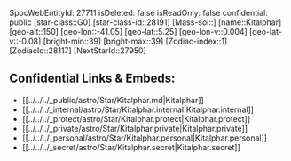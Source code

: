 ﻿---
location: [5.25,41.05,150]
type: Star
tags:
- astro/Star

---
SpocWebEntityId: 27711
isDeleted: false
isReadOnly: false
confidential: public
[star-class::G0]
[star-class-id::28191]
[Mass-sol::]
[name::Kitalphar]
[geo-alt::150]
[geo-lon::-41.05]
[geo-lat::5.25]
[geo-lon-v::0.004]
[geo-lat-v::-0.08]
[bright-min::39]
[bright-max::39]
[Zodiac-index::1]
[ZodiacId::28117]
[NextStarId::27950]



## Confidential Links & Embeds: 
- [[../../../_public/astro/Star/Kitalphar.md|Kitalphar]] 
- [[../../../_internal/astro/Star/Kitalphar.internal|Kitalphar.internal]] 
- [[../../../_protect/astro/Star/Kitalphar.protect|Kitalphar.protect]] 
- [[../../../_private/astro/Star/Kitalphar.private|Kitalphar.private]] 
- [[../../../_personal/astro/Star/Kitalphar.personal|Kitalphar.personal]] 
- [[../../../_secret/astro/Star/Kitalphar.secret|Kitalphar.secret]]

